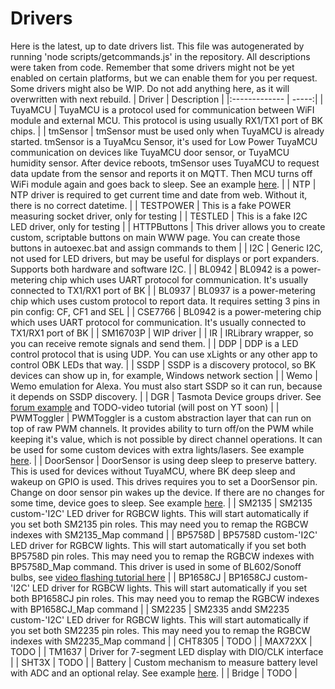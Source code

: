 # Drivers
Here is the latest, up to date drivers list.
This file was autogenerated by running 'node scripts/getcommands.js' in the repository.
All descriptions were taken from code.
Remember that some drivers might not be yet enabled on certain platforms,
but we can enable them for you per request. Some drivers might also be WIP.
Do not add anything here, as it will overwritten with next rebuild.
| Driver        | Description  |
|:------------- | -----:|
| TuyaMCU |  TuyaMCU is a protocol used for communication between WiFI module and external MCU. This protocol is using usually RX1/TX1 port of BK chips. |
| tmSensor |  tmSensor must be used only when TuyaMCU is already started. tmSensor is a TuyaMcu Sensor, it's used for Low Power TuyaMCU communication on devices like TuyaMCU door sensor, or TuyaMCU humidity sensor. After device reboots, tmSensor uses TuyaMCU to request data update from the sensor and reports it on MQTT. Then MCU turns off WiFi module again and goes back to sleep. See an example [here](https://www.elektroda.com/rtvforum/topic3914412.html). |
| NTP |  NTP driver is required to get current time and date from web. Without it, there is no correct datetime. |
| TESTPOWER |  This is a fake POWER measuring socket driver, only for testing |
| TESTLED |  This is a fake I2C LED driver, only for testing |
| HTTPButtons |  This driver allows you to create custom, scriptable buttons on main WWW page. You can create those buttons in autoexec.bat and assign commands to them |
| I2C |  Generic I2C, not used for LED drivers, but may be useful for displays or port expanders. Supports both hardware and software I2C. |
| BL0942 |  BL0942 is a power-metering chip which uses UART protocol for communication. It's usually connected to TX1/RX1 port of BK |
| BL0937 |  BL0937 is a power-metering chip which uses custom protocol to report data. It requires setting 3 pins in pin config: CF, CF1 and SEL |
| CSE7766 |  BL0942 is a power-metering chip which uses UART protocol for communication. It's usually connected to TX1/RX1 port of BK |
| SM16703P |  WIP driver |
| IR |  IRLibrary wrapper, so you can receive remote signals and send them. |
| DDP |  DDP is a LED control protocol that is using UDP. You can use xLights or any other app to control OBK LEDs that way. |
| SSDP |  SSDP is a discovery protocol, so BK devices can show up in, for example, Windows network section |
| Wemo |  Wemo emulation for Alexa. You must also start SSDP so it can run, because it depends on SSDP discovery. |
| DGR |  Tasmota Device groups driver. See [forum example](https://www.elektroda.com/rtvforum/topic3925472.html) and TODO-video tutorial (will post on YT soon) |
| PWMToggler |  PWMToggler is a custom abstraction layer that can run on top of raw PWM channels. It provides ability to turn off/on the PWM while keeping it's value, which is not possible by direct channel operations. It can be used for some custom devices with extra lights/lasers. See example [here](https://www.elektroda.com/rtvforum/topic3939064.html). |
| DoorSensor |  DoorSensor is using deep sleep to preserve battery. This is used for devices without TuyaMCU, where BK deep sleep and wakeup on GPIO is used. This drives requires you to set a DoorSensor pin. Change on door sensor pin wakes up the device. If there are no changes for some time, device goes to sleep. See example [here](https://www.elektroda.com/rtvforum/topic3960149.html). |
| SM2135 |  SM2135 custom-'I2C' LED driver for RGBCW lights. This will start automatically if you set both SM2135 pin roles. This may need you to remap the RGBCW indexes with SM2135_Map command |
| BP5758D |  BP5758D custom-'I2C' LED driver for RGBCW lights. This will start automatically if you set both BP5758D pin roles. This may need you to remap the RGBCW indexes with BP5758D_Map command. This driver is used in some of BL602/Sonoff bulbs, see [video flashing tutorial here](https://www.youtube.com/watch?v=L6d42IMGhHw) |
| BP1658CJ |  BP1658CJ custom-'I2C' LED driver for RGBCW lights. This will start automatically if you set both BP1658CJ pin roles. This may need you to remap the RGBCW indexes with BP1658CJ_Map command |
| SM2235 |  SM2335 andd SM2235 custom-'I2C' LED driver for RGBCW lights. This will start automatically if you set both SM2235 pin roles. This may need you to remap the RGBCW indexes with SM2235_Map command |
| CHT8305 |  TODO |
| MAX72XX |  TODO |
| TM1637 |  Driver for 7-segment LED display with DIO/CLK interface |
| SHT3X |  TODO |
| Battery |  Custom mechanism to measure battery level with ADC and an optional relay. See example [here](https://www.elektroda.com/rtvforum/topic3959103.html). |
| Bridge |  TODO |
